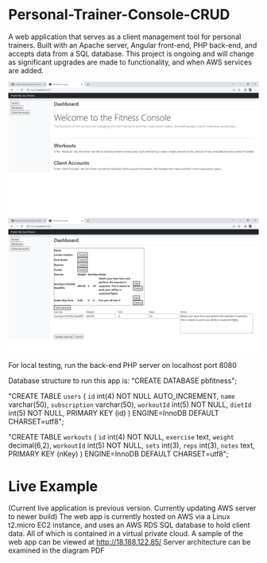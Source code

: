 # Personal-Trainer-Console-CRUD
A web application that serves as a client management tool for personal trainers. Built with an Apache server, Angular front-end, PHP back-end, and accepts data from a SQL database. This project is ongoing and will change as significant upgrades are made to functionality, and when AWS services are added.

![My Image](SamplePictures/fitnessCRUD.PNG)
![My Image](SamplePictures/fitnessCRUD2.PNG)

For local testing, run the back-end PHP server on localhost port 8080

Database structure to run this app is:
"CREATE DATABASE pbfitness";

"CREATE TABLE `users` (
`id` int(4) NOT NULL AUTO_INCREMENT,
`name` varchar(50),
`subscription` varchar(50),
`workoutId` int(5) NOT NULL,
`dietId` int(5) NOT NULL,
PRIMARY KEY (id)
) ENGINE=InnoDB DEFAULT CHARSET=utf8";

"CREATE TABLE `workouts` (
`id` int(4) NOT NULL,
`exercise` text,
`weight` decimal(6,2),
`workoutId` int(5) NOT NULL,
`sets` int(3),
`reps` int(3),
`notes` text,
PRIMARY KEY (nKey)
) ENGINE=InnoDB DEFAULT CHARSET=utf8";

# Live Example
(Current live application is previous version. Currently updating AWS server to newer build)
The web app is currently hosted on AWS via a Linux t2.micro EC2 instance, and uses an AWS RDS SQL database to hold client data. All of which is contained in a virtual private cloud.
A sample of the web app can be viewed at http://18.188.122.85/
Server architecture can be examined in the diagram PDF

